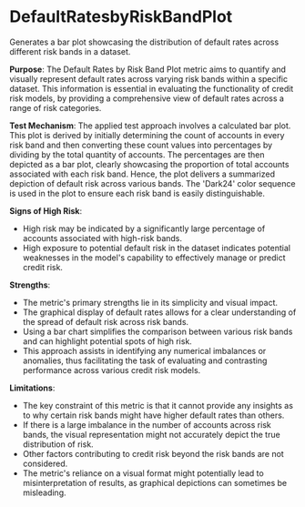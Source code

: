 # DefaultRatesbyRiskBandPlot

Generates a bar plot showcasing the distribution of default rates across different risk bands in a dataset.

**Purpose**:
The Default Rates by Risk Band Plot metric aims to quantify and visually represent default rates across varying
risk bands within a specific dataset. This information is essential in evaluating the functionality of credit risk
models, by providing a comprehensive view of default rates across a range of risk categories.

**Test Mechanism**:
The applied test approach involves a calculated bar plot. This plot is derived by initially determining the count
of accounts in every risk band and then converting these count values into percentages by dividing by the total
quantity of accounts. The percentages are then depicted as a bar plot, clearly showcasing the proportion of total
accounts associated with each risk band. Hence, the plot delivers a summarized depiction of default risk across
various bands. The 'Dark24' color sequence is used in the plot to ensure each risk band is easily distinguishable.

**Signs of High Risk**:
- High risk may be indicated by a significantly large percentage of accounts associated with high-risk bands.
- High exposure to potential default risk in the dataset indicates potential weaknesses in the model's capability
to effectively manage or predict credit risk.

**Strengths**:
- The metric's primary strengths lie in its simplicity and visual impact.
- The graphical display of default rates allows for a clear understanding of the spread of default risk across risk
bands.
- Using a bar chart simplifies the comparison between various risk bands and can highlight potential spots of high
risk.
- This approach assists in identifying any numerical imbalances or anomalies, thus facilitating the task of
evaluating and contrasting performance across various credit risk models.

**Limitations**:
- The key constraint of this metric is that it cannot provide any insights as to why certain risk bands might have
higher default rates than others.
- If there is a large imbalance in the number of accounts across risk bands, the visual representation might not
accurately depict the true distribution of risk.
- Other factors contributing to credit risk beyond the risk bands are not considered.
- The metric's reliance on a visual format might potentially lead to misinterpretation of results, as graphical
depictions can sometimes be misleading.